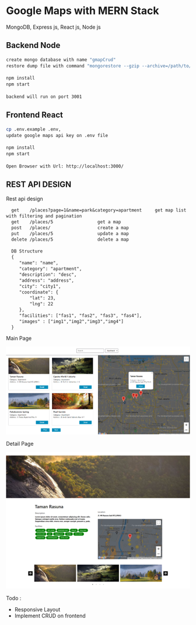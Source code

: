 # Google Maps with MERN Stack

MongoDB, Express js, React js, Node js


## Backend Node

```bash
create mongo database with name "gmapCrud"
restore dump file with command "mongorestore --gzip --archive=/path/to/gmapCrud.archive"

npm install
npm start

backend will run on port 3001

```


## Frontend React

```bash
cp .env.example .env, 
update google maps api key on .env file

npm install
npm start

Open Browser with Url: http://localhost:3000/

```

## REST API DESIGN

Rest api design

```
  get    /places?page=1&name=park&category=apartment     get map list with filtering and pagination
  get    /places/5                 get a map
  post   /places/              	   create a map
  put    /places/5         	       update a map
  delete /places/5                 delete a map
    
  DB Structure
  {
     "name": "name",
     "category": "apartment",
     "description": "desc",
     "address": "address",
     "city": "city1",
     "coordinate": {
         "lat": 23,
         "lng": 22
     },
     "facilities": ["fas1", "fas2", "fas3", "fas4"],
     "images" : ["img1","img2","img3","img4"]
  }
```

Main Page

![Screenshoot](mainPage.png)



Detail Page

![Screenshoot](detailPage.png)



Todo : 
- Responsive Layout
- Implement CRUD on frontend
